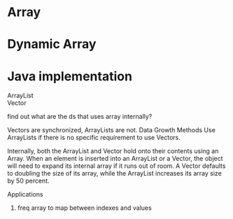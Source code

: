 # Array

# Dynamic Array

# Java implementation

ArrayList  
Vector  

find out what are the ds that uses array internally?


Vectors are synchronized, ArrayLists are not.
Data Growth Methods
Use ArrayLists if there is no specific requirement to use Vectors.

Internally, both the ArrayList and Vector hold onto their contents using an Array. When an element is inserted into an ArrayList or a Vector, 
the object will need to expand its internal array if it runs out of room. 
A Vector defaults to doubling the size of its array, while the ArrayList increases its array size by 50 percent.


Applications
1. freq array to map between indexes and values
